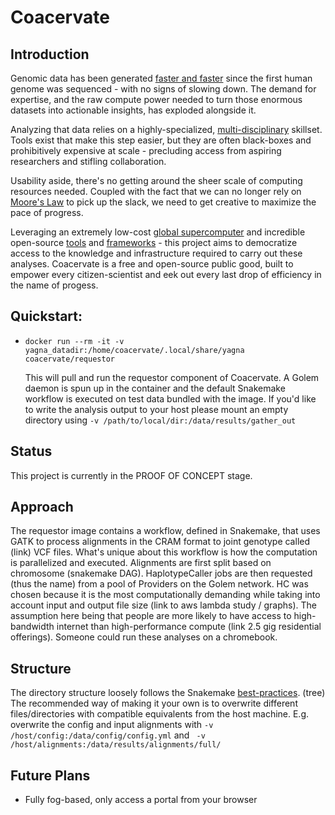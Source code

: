 # Coacervate

## Introduction

Genomic data has been generated [faster and faster](https://journals.plos.org/plosbiology/article?id=10.1371/journal.pbio.1002195) since the first human genome was sequenced - with no signs of slowing down. The demand for expertise, and the raw compute power needed to turn those enormous datasets into actionable insights, has exploded alongside it.

Analyzing that data relies on a highly-specialized, [multi-disciplinary](https://www.ncbi.nlm.nih.gov/pmc/articles/PMC5471940/) skillset. Tools exist that make this step easier, but they are often black-boxes and prohibitively expensive at scale - precluding access from aspiring researchers and stifling collaboration.

Usability aside, there's no getting around the sheer scale of computing resources needed. Coupled with the fact that we can no longer rely on [Moore's Law](https://www.technologyreview.com/2016/05/13/245938/moores-law-is-dead-now-what/) to pick up the slack, we need to get creative to maximize the pace of progress.

Leveraging an extremely low-cost [global supercomputer](golem.network) and incredible open-source [tools](https://gatk.broadinstitute.org/hc/en-us) and [frameworks](https://snakemake.github.io/) - this project aims to democratize access to the knowledge and infrastructure required to carry out these analyses. Coacervate is a free and open-source public good, built to empower every citizen-scientist and eek out every last drop of efficiency in the name of progess.


## Quickstart:
- `docker run --rm -it -v yagna_datadir:/home/coacervate/.local/share/yagna coacervate/requestor`

  This will pull and run the requestor component of Coacervate. A Golem daemon is spun up in the container and the default Snakemake workflow is executed on test data bundled with the image. If you'd like to write the analysis output to your host please mount an empty directory using `-v /path/to/local/dir:/data/results/gather_out`

## Status
This project is currently in the PROOF OF CONCEPT stage. 

## Approach
The requestor image contains a workflow, defined in Snakemake, that uses GATK to process alignments in the CRAM format to joint genotype called (link) VCF files. What's unique about this workflow is how the computation is parallelized and executed. Alignments are first split based on chromosome (snakemake DAG). HaplotypeCaller jobs are then requested (thus the name) from a pool of Providers on the Golem network. HC was chosen because it is the most computationally demanding while taking into account input and output file size (link to aws lambda study / graphs). The assumption here being that people are more likely to have access to high-bandwidth internet than high-performance compute (link 2.5 gig residential offerings). Someone could run these analyses on a chromebook. 

## Structure
The directory structure loosely follows the Snakemake [best-practices](https://snakemake.readthedocs.io/en/stable/snakefiles/deployment.html#distribution-and-reproducibility). (tree) The recommended way of making it your own is to overwrite different files/directories with compatible equivalents from the host machine. E.g. overwrite the config and input alignments with `-v /host/config:/data/config/config.yml` and ` -v /host/alignments:/data/results/alignments/full/`

## Future Plans
- Fully fog-based, only access a portal from your browser

